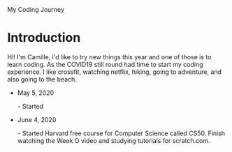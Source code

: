 <!DOCTYPE html>
<html>
<head>
My Coding Journey
</head>

<body id="header">
<h1>Introduction</h1>  
<p>Hi! I'm Camille, i'd like to try new things this year and one of those is to learn coding. As the COVID19 still round had time to start my coding experience. I like crossfit, watching netflix, hiking, going to adventure, and also going to the beach.</p>
  
<ul>
  <li>May 5, 2020</li>
  <p> - Started </p>
  <li>June 4, 2020</li>
  <p> - Started Harvard free course for Computer Science called CS50. Finish watching the Week O video and studying tutorials for scratch.com. </p>  

</ul>
  
</body>
</html>
